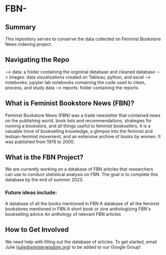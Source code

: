 # FBN-
## Summary
This repository serves to conserve the data collected on Feminist Bookstore News indexing project. 

## Navigating the Repo
--> data: a folder containing the orgininal database and cleaned database
--> images: data visualizations created on Tableau, python, and excel 
--> notebooks: jupyter lab notebooks containing the code used to clean, process, and study data 
--> reports: folder containing the reports 


## What is Feminist Bookstore News (FBN)?

Feminist Bookstore News (FBN) was a trade newsletter that contained news on the publishing world, book lists and recommendations, strategies for running a bookstore, and all things useful to feminist booksellers. It is a valuable trove of bookselling knowledge, a glimpse into the feminist and lesbian-feminist movement, and an extensive archive of books by women. It was published from 1976 to 2000.

## What is the FBN Project?

We are currently working on a database of FBN articles that researchers can use to conduct statistical analysis on FBN. The goal is to complete this database by the end of summer 2023.

### Future ideas include:
A database of all the books mentioned in FBN
A database of all the feminist bookstores mentioned in FBN
A short book or zine anthologizing FBN's bookselling advice
An anthology of relevant FBN articles

## How to Get Involved

We need help with filling out the database of articles. To get started, email Julie (julie@sinisterwisdom.org) to be added to our Google Group!



